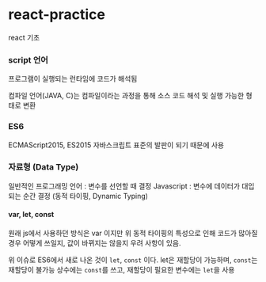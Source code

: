 # react-practice
react 기초

### script 언어
프로그램이 실행되는 런타임에 코드가 해석됨

컴파일 언어(JAVA, C)는 컴파일이라는 과정을 통해 소스 코드 해석 및 실행 가능한 형태로 변환

### ES6
ECMAScript2015, ES2015
자바스크립트 표준의 발판이 되기 때문에 사용

### 자료형 (Data Type)
일반적인 프로그래밍 언어 : 변수를 선언할 때 결정
Javascript : 변수에 데이터가 대입되는 순간 결정 (동적 타이핑, Dynamic Typing)

#### var, let, const
원래 js에서 사용하던 방식은 var 이지만 위 동적 타이핑의 특성으로 인해
코드가 많아질 경우 어떻게 쓰일지, 값이 바뀌지는 않을지 우려 사항이 있음.

위 이슈로 ES6에서 새로 나온 것이 `let`, `const` 이다.
let은 재할당이 가능하며, `const`는 재할당이 불가능
상수에는 `const`를 쓰고, 재할당이 필요한 변수에는 `let`을 사용
